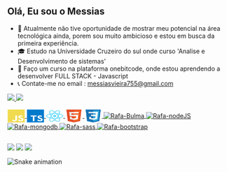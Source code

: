 ## Olá, Eu sou o Messias

- 🔭 Atualmente não tive oportunidade de mostrar meu potencial na área tecnológica ainda, porem sou muito ambicioso e estou em busca da primeira experiência.
- 🎓 Estudo na Universidade Cruzeiro do sul onde curso 'Analise e Desenvolvimento de sistemas'
- 🎯 Faço um curso na plataforma onebitcode, onde estou aprendendo a desenvolver FULL STACK - Javascript
- 📞 Contate-me no email : messiasvieira755@gmail.com

<div>
  <a href="https://github.com/MessiasDevs">
  <img height="180em" src="https://github-readme-stats.vercel.app/api?username=MessiasDevs&show_icons=true&theme=dark&include_all_commits=true&count_private=true"/>
  <img height="180em" src="https://github-readme-stats.vercel.app/api/top-langs/?username=MessiasDevs&layout=compact&langs_count=7&theme=dark"/>
</div>
  
  <div style="display: inline_block"><br>
  <img align="center" alt="Rafa-Js" height="30" width="40" src="https://raw.githubusercontent.com/devicons/devicon/master/icons/javascript/javascript-plain.svg">
  <img align="center" alt="Rafa-Ts" height="30" width="40" src="https://raw.githubusercontent.com/devicons/devicon/master/icons/typescript/typescript-plain.svg">
  <img align="center" alt="Rafa-React" height="30" width="40" src="https://raw.githubusercontent.com/devicons/devicon/master/icons/react/react-original.svg">
  <img align="center" alt="Rafa-HTML" height="30" width="40" src="https://raw.githubusercontent.com/devicons/devicon/master/icons/html5/html5-original.svg">
  <img align="center" alt="Rafa-CSS" height="30" width="40" src="https://raw.githubusercontent.com/devicons/devicon/master/icons/css3/css3-original.svg">
  <img align="center" alt="Rafa-Bulma" height="30" width="40" src="https://cdn.jsdelivr.net/gh/devicons/devicon/icons/bulma/bulma-plain.svg">
  <img align="center" alt="Rafa-nodeJS" height="30" width="40" src="https://cdn.jsdelivr.net/gh/devicons/devicon/icons/nodejs/nodejs-original.svg">
  <img align="center" alt="Rafa-mongodb" height="40" width="40" src="https://cdn.jsdelivr.net/gh/devicons/devicon/icons/mongodb/mongodb-original-wordmark.svg">
  <img align="center" alt="Rafa-sass" height="40" width="40" src="https://cdn.jsdelivr.net/gh/devicons/devicon/icons/sass/sass-original.svg">
  <img align="center" alt="Rafa-bootstrap" height="40" width="40" src="https://cdn.jsdelivr.net/gh/devicons/devicon/icons/bootstrap/bootstrap-plain-wordmark.svg">
</div>
  
##
  
<div>
  <a href="https://instagram.com/vieira.st_" target="_blank"><img src="https://img.shields.io/badge/-Instagram-%23E4405F?style=for-the-badge&logo=instagram&logoColor=white" target="_blank"></a>
  <a href = "mailto:messiasvieira755@gmail.com"><img src="https://img.shields.io/badge/-Gmail-%23333?style=for-the-badge&logo=gmail&logoColor=white" target="_blank"></a>
  <a href="https://www.linkedin.com/in/messias-santos-856745227/" target="_blank"><img src="https://img.shields.io/badge/-LinkedIn-%230077B5?style=for-the-badge&logo=linkedin&logoColor=white" target="_blank"></a> 
</div>  

![Snake animation](https://github.com/MessiasDevs/MessiasDevs/blob/output/github-contribution-grid-snake.svg)
